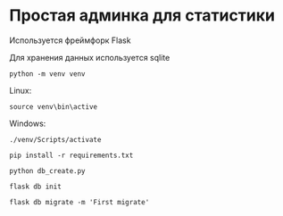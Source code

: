 # Простая админка для статистики

Используется фреймфорк Flask

Для хранения данных используется sqlite

`python -m venv venv`

Linux:

`source venv\bin\active`

Windows:

`./venv/Scripts/activate`

`pip install -r requirements.txt`

`python db_create.py`

`flask db init`

`flask db migrate -m 'First migrate'`